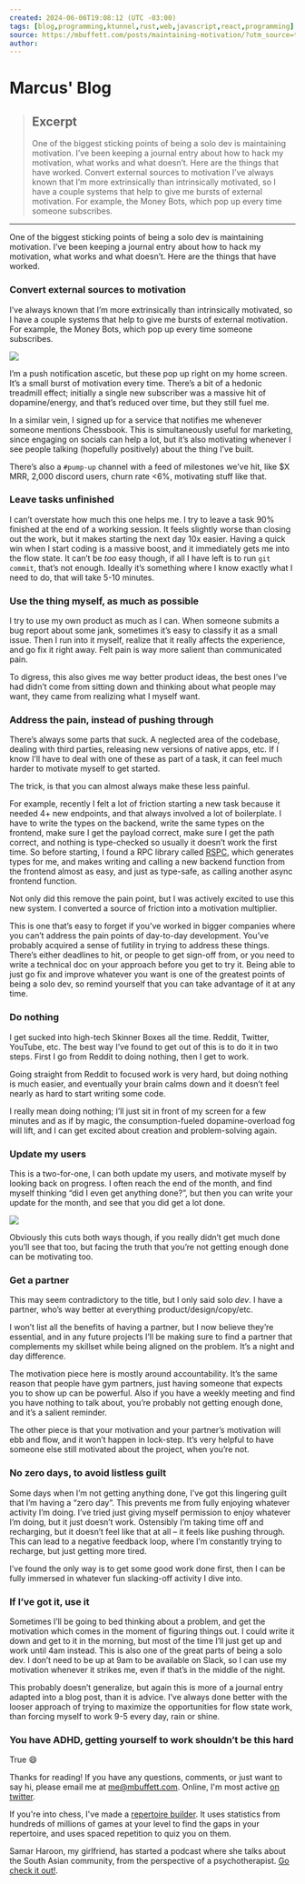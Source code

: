 ```yaml
---
created: 2024-06-06T19:08:12 (UTC -03:00)
tags: [blog,programming,ktunnel,rust,web,javascript,react,programming]
source: https://mbuffett.com/posts/maintaining-motivation/?utm_source=tldrnewsletter
author: 
---
```


# Marcus' Blog

> ## Excerpt
> One of the biggest sticking points of being a solo dev is maintaining motivation. I&rsquo;ve been keeping a journal entry about how to hack my motivation, what works and what doesn&rsquo;t. Here are the things that have worked.
Convert external sources to motivation I&rsquo;ve always known that I&rsquo;m more extrinsically than intrinsically motivated, so I have a couple systems that help to give me bursts of external motivation. For example, the Money Bots, which pop up every time someone subscribes.

---
One of the biggest sticking points of being a solo dev is maintaining motivation. I’ve been keeping a journal entry about how to hack my motivation, what works and what doesn’t. Here are the things that have worked.

### Convert external sources to motivation

I’ve always known that I’m more extrinsically than intrinsically motivated, so I have a couple systems that help to give me bursts of external motivation. For example, the Money Bots, which pop up every time someone subscribes.

![](https://mbuffett.com/motivation/money_bots.png)

I’m a push notification ascetic, but these pop up right on my home screen. It’s a small burst of motivation every time. There’s a bit of a hedonic treadmill effect; initially a single new subscriber was a massive hit of dopamine/energy, and that’s reduced over time, but they still fuel me.

In a similar vein, I signed up for a service that notifies me whenever someone mentions Chessbook. This is simultaneously useful for marketing, since engaging on socials can help a lot, but it’s also motivating whenever I see people talking (hopefully positively) about the thing I’ve built.

There’s also a `#pump-up` channel with a feed of milestones we’ve hit, like $X MRR, 2,000 discord users, churn rate <6%, motivating stuff like that.

### Leave tasks unfinished

I can’t overstate how much this one helps me. I try to leave a task 90% finished at the end of a working session. It feels slightly worse than closing out the work, but it makes starting the next day 10x easier. Having a quick win when I start coding is a massive boost, and it immediately gets me into the flow state. It can’t be _too_ easy though, if all I have left is to run `git commit`, that’s not enough. Ideally it’s something where I know exactly what I need to do, that will take 5-10 minutes.

### Use the thing myself, as much as possible

I try to use my own product as much as I can. When someone submits a bug report about some jank, sometimes it’s easy to classify it as a small issue. Then I run into it myself, realize that it really affects the experience, and go fix it right away. Felt pain is way more salient than communicated pain.

To digress, this also gives me way better product ideas, the best ones I’ve had didn’t come from sitting down and thinking about what people may want, they came from realizing what I myself want.

### Address the pain, instead of pushing through

There’s always some parts that suck. A neglected area of the codebase, dealing with third parties, releasing new versions of native apps, etc. If I know I’ll have to deal with one of these as part of a task, it can feel much harder to motivate myself to get started.

The trick, is that you can almost always make these less painful.

For example, recently I felt a lot of friction starting a new task because it needed 4+ new endpoints, and that always involved a lot of boilerplate. I have to write the types on the backend, write the same types on the frontend, make sure I get the payload correct, make sure I get the path correct, and nothing is type-checked so usually it doesn’t work the first time. So before starting, I found a RPC library called [RSPC](https://www.rspc.dev/), which generates types for me, and makes writing and calling a new backend function from the frontend almost as easy, and just as type-safe, as calling another async frontend function.

Not only did this remove the pain point, but I was actively excited to use this new system. I converted a source of friction into a motivation multiplier.

This is one that’s easy to forget if you’ve worked in bigger companies where you can’t address the pain points of day-to-day development. You’ve probably acquired a sense of futility in trying to address these things. There’s either deadlines to hit, or people to get sign-off from, or you need to write a technical doc on your approach before you get to try it. Being able to just go fix and improve whatever you want is one of the greatest points of being a solo dev, so remind yourself that you can take advantage of it at any time.

### Do nothing

I get sucked into high-tech Skinner Boxes all the time. Reddit, Twitter, YouTube, etc. The best way I’ve found to get out of this is to do it in two steps. First I go from Reddit to doing nothing, then I get to work.

Going straight from Reddit to focused work is very hard, but doing nothing is much easier, and eventually your brain calms down and it doesn’t feel nearly as hard to start writing some code.

I really mean doing nothing; I’ll just sit in front of my screen for a few minutes and as if by magic, the consumption-fueled dopamine-overload fog will lift, and I can get excited about creation and problem-solving again.

### Update my users

This is a two-for-one, I can both update my users, and motivate myself by looking back on progress. I often reach the end of the month, and find myself thinking “did I even get anything done?”, but then you can write your update for the month, and see that you did get a lot done.

![](https://mbuffett.com/motivation/update.png)

Obviously this cuts both ways though, if you really didn’t get much done you’ll see that too, but facing the truth that you’re not getting enough done can be motivating too.

### Get a partner

This may seem contradictory to the title, but I only said solo _dev_. I have a partner, who’s way better at everything product/design/copy/etc.

I won’t list all the benefits of having a partner, but I now believe they’re essential, and in any future projects I’ll be making sure to find a partner that complements my skillset while being aligned on the problem. It’s a night and day difference.

The motivation piece here is mostly around accountability. It’s the same reason that people have gym partners, just having someone that expects you to show up can be powerful. Also if you have a weekly meeting and find you have nothing to talk about, you’re probably not getting enough done, and it’s a salient reminder.

The other piece is that your motivation and your partner’s motivation will ebb and flow, and it won’t happen in lock-step. It’s very helpful to have someone else still motivated about the project, when you’re not.

### No zero days, to avoid listless guilt

Some days when I’m not getting anything done, I’ve got this lingering guilt that I’m having a “zero day”. This prevents me from fully enjoying whatever activity I’m doing. I’ve tried just giving myself permission to enjoy whatever I’m doing, but it just doesn’t work. Ostensibly I’m taking time off and recharging, but it doesn’t feel like that at all – it feels like pushing through. This can lead to a negative feedback loop, where I’m constantly trying to recharge, but just getting more tired.

I’ve found the only way is to get some good work done first, then I can be fully immersed in whatever fun slacking-off activity I dive into.

### If I’ve got it, use it

Sometimes I’ll be going to bed thinking about a problem, and get the motivation which comes in the moment of figuring things out. I could write it down and get to it in the morning, but most of the time I’ll just get up and work until 4am instead. This is also one of the great parts of being a solo dev. I don’t need to be up at 9am to be available on Slack, so I can use my motivation whenever it strikes me, even if that’s in the middle of the night.

This probably doesn’t generalize, but again this is more of a journal entry adapted into a blog post, than it is advice. I’ve always done better with the looser approach of trying to maximize the opportunities for flow state work, than forcing myself to work 9-5 every day, rain or shine.

### You have ADHD, getting yourself to work shouldn’t be this hard

True 😄

Thanks for reading! If you have any questions, comments, or just want to say hi, please email me at [me@mbuffett.com](mailto:me@mbuffett.com). Online, I'm most active [on twitter](https://twitter.com/MarcusBuffett).

If you're into chess, I've made a [repertoire builder](https://chessbook.com/). It uses statistics from hundreds of millions of games at your level to find the gaps in your repertoire, and uses spaced repetition to quiz you on them.

Samar Haroon, my girlfriend, has started a podcast where she talks about the South Asian community, from the perspective of a psychotherapist. [Go check it out!](https://open.spotify.com/show/7teSzaHt5I3r9s5PPLZFrF?si=J1-h-uFCTLyXGPbZnYSIGQ).
